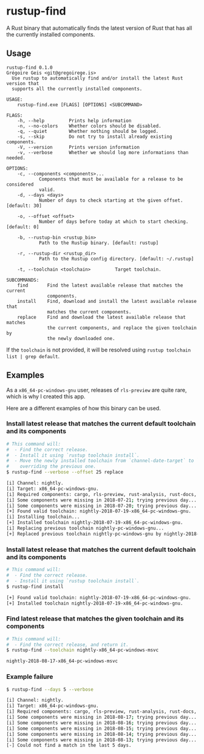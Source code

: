 rustup-find
===========

A Rust binary that automatically finds the latest version of Rust that has all
the currently installed components.

## Usage
```
rustup-find 0.1.0
Grégoire Geis <git@gregoirege.is>
  Use rustup to automatically find and/or install the latest Rust version that
  supports all the currently installed components.

USAGE:
    rustup-find.exe [FLAGS] [OPTIONS] <SUBCOMMAND>

FLAGS:
    -h, --help         Prints help information
    -n, --no-colors    Whether colors should be disabled.
    -q, --quiet        Whether nothing should be logged.
    -s, --skip         Do not try to install already existing components.
    -V, --version      Prints version information
    -v, --verbose      Whether we should log more informations than needed.

OPTIONS:
    -c, --components <components>...
            Components that must be available for a release to be considered
            valid.
    -d, --days <days>
            Number of days to check starting at the given offset. [default: 30]

    -o, --offset <offset>
            Number of days before today at which to start checking. [default: 0]

    -b, --rustup-bin <rustup_bin>
            Path to the Rustup binary. [default: rustup]

    -r, --rustup-dir <rustup_dir>
            Path to the Rustup config directory. [default: ~/.rustup]

    -t, --toolchain <toolchain>         Target toolchain.

SUBCOMMANDS:
    find       Find the latest available release that matches the current
               components.
    install    Find, download and install the latest available release that
               matches the current components.
    replace    Find and download the latest available release that matches
               the current components, and replace the given toolchain by
               the newly downloaded one.
```

If the `toolchain` is not provided, it will be resolved using `rustup toolchain list | grep default`.

## Examples

As a `x86_64-pc-windows-gnu` user, releases of `rls-preview` are quite rare,
which is why I created this app.

Here are a different examples of how this binary can be used.


### Install latest release that matches the current default toolchain and its components
```bash
# This command will:
#  - Find the correct release.
#  - Install it using `rustup toolchain install`.
#  - Move the newly installed toolchain from `channel-date-target` to `channel-target`,
#    overriding the previous one.
$ rustup-find --verbose --offset 25 replace

[i] Channel: nightly.
[i] Target: x86_64-pc-windows-gnu.
[i] Required components: cargo, rls-preview, rust-analysis, rust-docs, rust-mingw, rust-std, rustc.
[i] Some components were missing in 2018-07-21; trying previous day...
[i] Some components were missing in 2018-07-20; trying previous day...
[+] Found valid toolchain: nightly-2018-07-19-x86_64-pc-windows-gnu.
[i] Installing toolchain...
[+] Installed toolchain nightly-2018-07-19-x86_64-pc-windows-gnu.
[i] Replacing previous toolchain nightly-pc-windows-gnu...
[+] Replaced previous toolchain nightly-pc-windows-gnu by nightly-2018-07-19-x86_64-pc-windows-gnu.
```

### Install latest release that matches the current default toolchain and its components
```bash
# This command will:
#  - Find the correct release.
#  - Install it using `rustup toolchain install`.
$ rustup-find install

[+] Found valid toolchain: nightly-2018-07-19-x86_64-pc-windows-gnu.
[+] Installed toolchain nightly-2018-07-19-x86_64-pc-windows-gnu.
```

### Find latest release that matches the given toolchain and its components
```bash
# This command will:
#  - Find the correct release, and return it.
$ rustup-find --toolchain nightly-x86_64-pc-windows-msvc

nightly-2018-08-17-x86_64-pc-windows-msvc
```

### Example failure
```bash
$ rustup-find --days 5 --verbose

[i] Channel: nightly.
[i] Target: x86_64-pc-windows-gnu.
[i] Required components: cargo, rls-preview, rust-analysis, rust-docs, rust-mingw, rust-std, rustc.
[i] Some components were missing in 2018-08-17; trying previous day...
[i] Some components were missing in 2018-08-16; trying previous day...
[i] Some components were missing in 2018-08-15; trying previous day...
[i] Some components were missing in 2018-08-14; trying previous day...
[i] Some components were missing in 2018-08-13; trying previous day...
[-] Could not find a match in the last 5 days.
```

